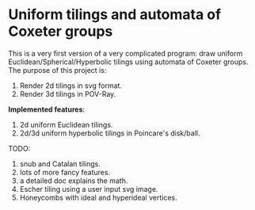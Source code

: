 # Uniform tilings and automata of Coxeter groups

This is a very first version of a very complicated program: draw uniform Euclidean/Spherical/Hyperbolic tilings using automata of Coxeter groups. The purpose of this project is:

1. Render 2d tilings in svg format.
2. Render 3d tilings in POV-Ray.

**Implemented features**:

1. 2d uniform Euclidean tilings.
2. 2d/3d uniform hyperbolic tilings in Poincare's disk/ball.


TODO:

1. snub and Catalan tilings.
2. lots of more fancy features.
3. a detailed doc explains the math.
4. Escher tiling using a user input svg image.
5. Honeycombs with ideal and hyperideal vertices.
